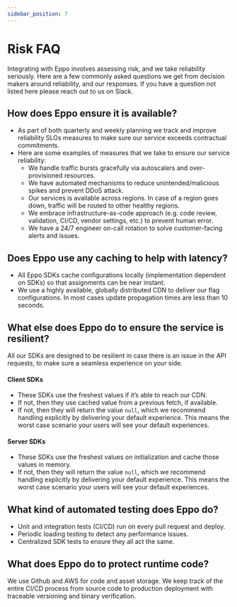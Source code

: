 ```yaml
---
sidebar_position: 7
---
```


# Risk FAQ

Integrating with Eppo involves assessing risk, and we take reliability seriously. Here are a few commonly asked questions we get from decision makers around reliability, and our responses. If you have a question not listed here please reach out to us on Slack.

## How does Eppo ensure it is available?

- As part of both quarterly and weekly planning we track and improve reliability SLOs measures to make sure our service exceeds contractual commitments.
- Here are some examples of measures that we take to ensure our service reliability:
  - We handle traffic bursts gracefully via autoscalers and over-provisioned resources.
  - We have automated mechanisms to reduce unintended/malicious spikes and prevent DDoS attack.
  - Our services is available across regions. In case of a region goes down, traffic will be routed to other healthy regions.
  - We embrace infrastructure-as-code approach (e.g. code review, validation, CI/CD, vendor settings, etc.) to prevent human error.
  - We have a 24/7 engineer on-call rotation to solve customer-facing alerts and issues.

## Does Eppo use any caching to help with latency?

- All Eppo SDKs cache configurations locally (implementation dependent on SDKs) so that assignments can be near instant.
- We use a highly available, globally distributed CDN to deliver our flag configurations. In most cases update propagation times are less than 10 seconds.

## What else does Eppo do to ensure the service is resilient?

All our SDKs are designed to be resilient in case there is an issue in the API requests, to make sure a seamless experience on your side.

#### Client SDKs

- These SDKs use the freshest values if it’s able to reach our CDN.
- If not, then they use cached value from a previous fetch, if available.
- If not, then they will return the value `null`, which we recommend handling explicitly by delivering your default experience. This means the worst case scenario your users will see your default experiences.

#### Server SDKs

- These SDKs use the freshest values on initialization and cache those values in memory.
- If not, then they will return the value `null`, which we recommend handling explicitly by delivering your default experience. This means the worst case scenario your users will see your default experiences.

## What kind of automated testing does Eppo do?

- Unit and integration tests (CI/CD) run on every pull request and deploy.
- Periodic loading testing to detect any performance issues.
- Centralized SDK tests to ensure they all act the same.

## What does Eppo do to protect runtime code?

We use Github and AWS for code and asset storage. We keep track of
the entire CI/CD process from source code to production deployment with
traceable versioning and binary verification.
